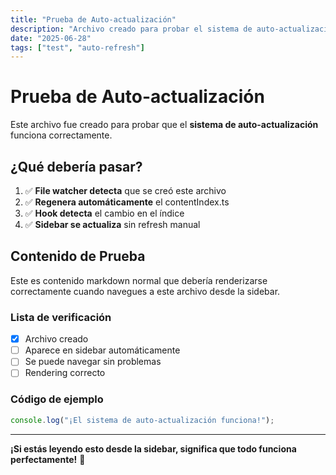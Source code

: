 ```yaml
---
title: "Prueba de Auto-actualización"
description: "Archivo creado para probar el sistema de auto-actualización"
date: "2025-06-28"
tags: ["test", "auto-refresh"]
---
```


# Prueba de Auto-actualización

Este archivo fue creado para probar que el **sistema de auto-actualización** funciona correctamente.

## ¿Qué debería pasar?

1. ✅ **File watcher detecta** que se creó este archivo
2. ✅ **Regenera automáticamente** el contentIndex.ts
3. ✅ **Hook detecta** el cambio en el índice
4. ✅ **Sidebar se actualiza** sin refresh manual

## Contenido de Prueba

Este es contenido markdown normal que debería renderizarse correctamente cuando navegues a este archivo desde la sidebar.

### Lista de verificación

-   [x] Archivo creado
-   [ ] Aparece en sidebar automáticamente
-   [ ] Se puede navegar sin problemas
-   [ ] Rendering correcto

### Código de ejemplo

```javascript
console.log("¡El sistema de auto-actualización funciona!");
```

---

**¡Si estás leyendo esto desde la sidebar, significa que todo funciona perfectamente!** 🎉
